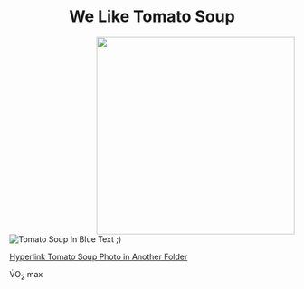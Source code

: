 <h1 align= "center"> We Like Tomato Soup </h1>

<img align = "right" width = "350" height = "350" src="https://www.allrecipes.com/thmb/nxozjEPgy108Pl-obZMTykRgZjI=/1500x0/filters:no_upscale():max_bytes(150000):strip_icc()/Kentucky-Tomato-Soup-1x1-1-2000-e1379a16dfa14c48ade0e68ada43c00d.jpg">

<img scr="https://www.allrecipes.com/thmb/nxozjEPgy108Pl-obZMTykRgZjI=/1500x0/filters:no_upscale():max_bytes(150000):strip_icc()/Kentucky-Tomato-Soup-1x1-1-2000-e1379a16dfa14c48ade0e68ada43c00d.jpg" alt="Tomato Soup In Blue Text ;)"> 

<a href="https://github.com/ashley-matesic/KNES381AshleyMatesic/blob/main/Images/Tomato_soup.jpeg">Hyperlink Tomato Soup Photo in Another Folder</a>

<p>V&#775;O<sub>2</sub> max</p>
